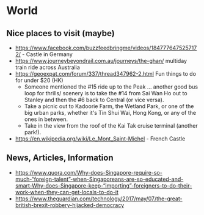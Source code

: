 # World

## Nice places to visit (maybe)

- https://www.facebook.com/buzzfeedbringme/videos/1847776475257172/ - Castle in Germany
- https://www.journeybeyondrail.com.au/journeys/the-ghan/ multiday train ride across Australia
- https://geoexpat.com/forum/337/thread347962-2.html Fun things to do for under $20 (HK)
  * Someone mentioned the #15 ride up to the Peak ... another good bus loop for thrills/ scenery is to take the #14 from Sai Wan Ho out to Stanley and then the #6 back to Central (or vice versa).
  * Take a picnic out to Kadoorie Farm, the Wetland Park, or one of the big urban parks, whether it's Tin Shui Wai, Hong Kong, or any of the ones in between.
  * Take in the view from the roof of the Kai Tak cruise terminal (another park!).
- https://en.wikipedia.org/wiki/Le_Mont_Saint-Michel - French Castle

## News, Articles, Information

- https://www.quora.com/Why-does-Singapore-require-so-much-“foreign-talent”-when-Singaporeans-are-so-educated-and-smart-Why-does-Singapore-keep-“importing”-foreigners-to-do-their-work-when-they-can-get-locals-to-do-it
- https://www.theguardian.com/technology/2017/may/07/the-great-british-brexit-robbery-hijacked-democracy
